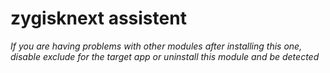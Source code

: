 # zygisknext assistent


*If you are having problems with other modules after installing this one, disable exclude for the target app or uninstall this module and be detected*